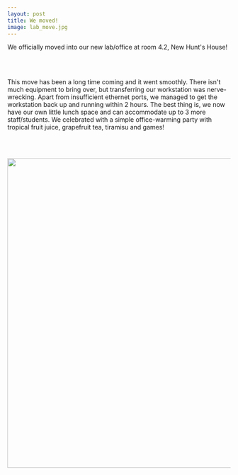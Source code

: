 ```yaml
---
layout: post
title: We moved!
image: lab_move.jpg
---
```


We officially moved into our new lab/office at room 4.2, New Hunt's House!

<br><br>

This move has been a long time coming and it went smoothly. There isn't much 
equipment to bring over, but transferring our workstation was nerve-wrecking.
Apart from insufficient ethernet ports, we managed to get the workstation 
back up and running within 2 hours. The best thing is, we now have our own 
little lunch space and can accommodate up to 3 more staff/students. We
celebrated with a simple office-warming party with tropical fruit juice, grapefruit tea,
tiramisu and games!

<br><br>

<div style="text-align: center"><img src="{{ site.baseurl }}/images/new_lab.jpg" width="700" /></div>


<br><br>

<br><br>

